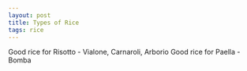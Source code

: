 ```yaml
---
layout: post
title: Types of Rice
tags: rice
---
```

Good rice for Risotto - Vialone, Carnaroli, Arborio
Good rice for Paella - Bomba